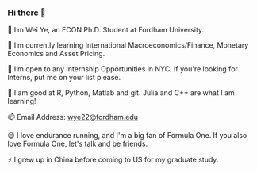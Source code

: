 ### Hi there 👋

🔭 I’m Wei Ye, an ECON Ph.D. Student at Fordham University.


🌱 I’m currently learning International Macroeconomics/Finance, Monetary Economics and Asset Pricing. 


👯 I’m open to any Internship Opportunities in NYC. If you're looking for Interns, put me on your list please.


🤔 I am good at R, Python, Matlab and git. Julia and C++ are what I am learning!


📫 Email Address: wye22@fordham.edu


😄 I love endurance running, and I'm a big fan of Formula One. If you also love Formula One, let's talk and be friends.


⚡  I grew up in China before coming to US for my graduate study.

